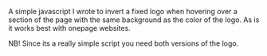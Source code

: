A simple javascript I wrote to invert a fixed logo when hovering over a section of the page with the same background as the color of the logo.
As is it works best with onepage websites.

NB! Since its a really simple script you need both versions of the logo.

